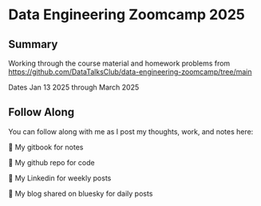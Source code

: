 # Data Engineering Zoomcamp 2025

## Summary

Working through the course material and homework problems from https://github.com/DataTalksClub/data-engineering-zoomcamp/tree/main

Dates Jan 13 2025 through March 2025

## Follow Along

You can follow along with me as I post my thoughts, work, and notes here:

📓 My gitbook for notes

📃 My github repo for code

👤 My Linkedin for weekly posts

📝 My blog shared on bluesky for daily posts
